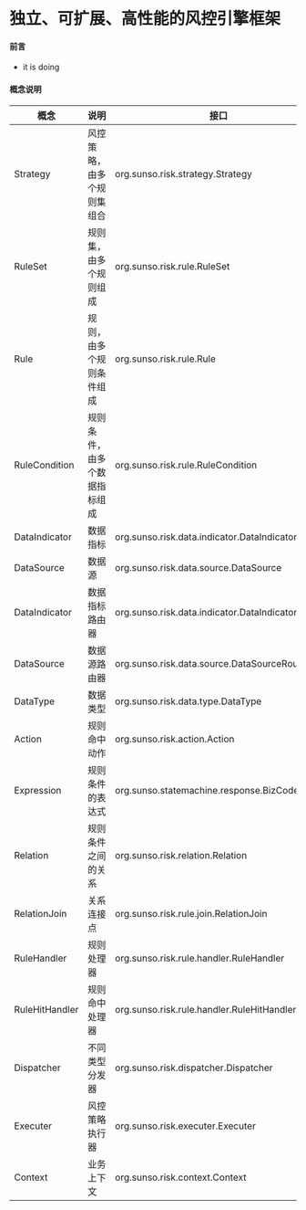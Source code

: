 独立、可扩展、高性能的风控引擎框架
======================

#### 前言
* it is doing


#### 概念说明

| 概念             | 说明             | 接口                                            |
|----------------|----------------|-----------------------------------------------|
| Strategy          | 风控策略，由多个规则集组合  | org.sunso.risk.strategy.Strategy              |
| RuleSet          | 规则集，由多个规则组成    | org.sunso.risk.rule.RuleSet                   |
| Rule          | 规则，由多个规则条件组成   | org.sunso.risk.rule.Rule                      |
| RuleCondition        | 规则条件，由多个数据指标组成 | org.sunso.risk.rule.RuleCondition             |
| DataIndicator         | 数据指标           | org.sunso.risk.data.indicator.DataIndicator   |
| DataSource       | 数据源            | org.sunso.risk.data.source.DataSource         |
| DataIndicator         | 数据指标路由器        | org.sunso.risk.data.indicator.DataIndicatorRoute |
| DataSource       | 数据源路由器         | org.sunso.risk.data.source.DataSourceRoute    |
| DataType   | 数据类型           | org.sunso.risk.data.type.DataType             |
| Action | 规则命中动作         | org.sunso.risk.action.Action                  |
| Expression        | 规则条件的表达式       | org.sunso.statemachine.response.BizCode       |
| Relation       | 规则条件之间的关系      | org.sunso.risk.relation.Relation              |
| RelationJoin        | 关系连接点          | org.sunso.risk.rule.join.RelationJoin         |
| RuleHandler       | 规则处理器          | org.sunso.risk.rule.handler.RuleHandler       |
| RuleHitHandler        | 规则命中处理器        | org.sunso.risk.rule.handler.RuleHitHandler    |
| Dispatcher      | 不同类型分发器        | org.sunso.risk.dispatcher.Dispatcher          |
| Executer     | 风控策略执行器        | org.sunso.risk.executer.Executer              |
| Context     | 业务上下文          | org.sunso.risk.context.Context                       |


